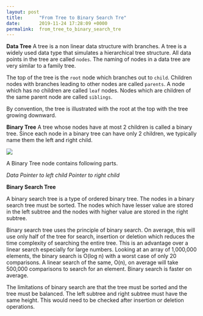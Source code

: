 ```yaml
---
layout: post
title:      "From Tree to Binary Search Tre"
date:       2019-11-24 17:28:09 +0000
permalink:  from_tree_to_binary_search_tre
---
```





**Data Tree**
A tree is a non linear data structure with branches. A tree is a widely used data type that simulates a hierarchical tree structure. All data points in the tree are called `nodes`. The naming of nodes in a data tree are very similar to a family tree.

The top of the tree is the `root` node which branches out to `child`. Children nodes with branches leading to other nodes are called `parents`. A node which has no children are called `leaf` nodes. Nodes which are children of the same parent node are called `siblings`. 

By convention, the tree is illustrated with the root at the top with the tree growing downward.


**Binary Tree** 
A tree whose nodes have at most 2 children is called a binary tree. Since each node in a binary tree can have only 2 children, we typically name them the left and right child. 

![](https://imgur.com/a/z3JMjhO)

A Binary Tree node contains following parts.

*Data
Pointer to left child
Pointer to right child*

**Binary Search Tree**

A binary search tree is a type of ordered binary tree. The nodes in a binary search tree must be sorted. The nodes which have lesser value are stored in the left subtree and the nodes with higher value are stored in the right subtree.

Binary search tree uses the principle of binary search. On average, this will use only half of the tree for search, insertion or deletion which reduces the time complexity of searching the entire tree. This is an advantage over a linear search especially for large numbers. Looking at an array of 1,000,000 elements, the binary search is O(log n) with a worst case of only 20 comparisons. A linear search of the same, O(n), on average will take 500,000 comparisons to search for an element. Binary search is faster on average. 

The limitations of binary search are that the tree must be sorted and the tree must be balanced. The left subtree and right subtree must have the same height. This would need to be checked after insertion or deletion operations.



